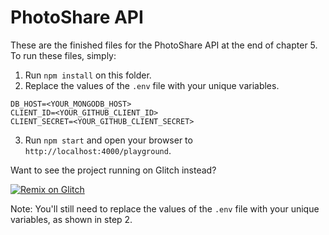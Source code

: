 PhotoShare API
===========
These are the finished files for the PhotoShare API at the end of chapter 5. To run these files, simply:

1. Run `npm install` on this folder.
2. Replace the values of the `.env` file with your unique variables. 

```
DB_HOST=<YOUR_MONGODB_HOST>
CLIENT_ID=<YOUR_GITHUB_CLIENT_ID>
CLIENT_SECRET=<YOUR_GITHUB_CLIENT_SECRET>
```
3. Run `npm start` and open your browser to `http://localhost:4000/playground`.

Want to see the project running on Glitch instead? 

[![Remix on Glitch](https://cdn.glitch.com/2703baf2-b643-4da7-ab91-7ee2a2d00b5b%2Fremix-button.svg)](https://glitch.com/edit/#!#!/remix/photo-share-api-ch05)

Note: You'll still need to replace the values of the `.env` file with your unique variables, as shown in step 2.
